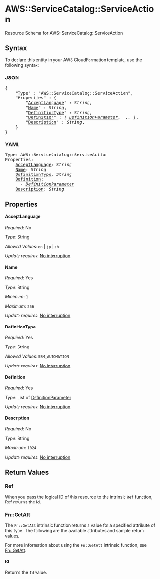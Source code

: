 # AWS::ServiceCatalog::ServiceAction

Resource Schema for AWS::ServiceCatalog::ServiceAction

## Syntax

To declare this entity in your AWS CloudFormation template, use the following syntax:

### JSON

<pre>
{
    "Type" : "AWS::ServiceCatalog::ServiceAction",
    "Properties" : {
        "<a href="#acceptlanguage" title="AcceptLanguage">AcceptLanguage</a>" : <i>String</i>,
        "<a href="#name" title="Name">Name</a>" : <i>String</i>,
        "<a href="#definitiontype" title="DefinitionType">DefinitionType</a>" : <i>String</i>,
        "<a href="#definition" title="Definition">Definition</a>" : <i>[ <a href="definitionparameter.md">DefinitionParameter</a>, ... ]</i>,
        "<a href="#description" title="Description">Description</a>" : <i>String</i>,
    }
}
</pre>

### YAML

<pre>
Type: AWS::ServiceCatalog::ServiceAction
Properties:
    <a href="#acceptlanguage" title="AcceptLanguage">AcceptLanguage</a>: <i>String</i>
    <a href="#name" title="Name">Name</a>: <i>String</i>
    <a href="#definitiontype" title="DefinitionType">DefinitionType</a>: <i>String</i>
    <a href="#definition" title="Definition">Definition</a>: <i>
      - <a href="definitionparameter.md">DefinitionParameter</a></i>
    <a href="#description" title="Description">Description</a>: <i>String</i>
</pre>

## Properties

#### AcceptLanguage

_Required_: No

_Type_: String

_Allowed Values_: <code>en</code> | <code>jp</code> | <code>zh</code>

_Update requires_: [No interruption](https://docs.aws.amazon.com/AWSCloudFormation/latest/UserGuide/using-cfn-updating-stacks-update-behaviors.html#update-no-interrupt)

#### Name

_Required_: Yes

_Type_: String

_Minimum_: <code>1</code>

_Maximum_: <code>256</code>

_Update requires_: [No interruption](https://docs.aws.amazon.com/AWSCloudFormation/latest/UserGuide/using-cfn-updating-stacks-update-behaviors.html#update-no-interrupt)

#### DefinitionType

_Required_: Yes

_Type_: String

_Allowed Values_: <code>SSM_AUTOMATION</code>

_Update requires_: [No interruption](https://docs.aws.amazon.com/AWSCloudFormation/latest/UserGuide/using-cfn-updating-stacks-update-behaviors.html#update-no-interrupt)

#### Definition

_Required_: Yes

_Type_: List of <a href="definitionparameter.md">DefinitionParameter</a>

_Update requires_: [No interruption](https://docs.aws.amazon.com/AWSCloudFormation/latest/UserGuide/using-cfn-updating-stacks-update-behaviors.html#update-no-interrupt)

#### Description

_Required_: No

_Type_: String

_Maximum_: <code>1024</code>

_Update requires_: [No interruption](https://docs.aws.amazon.com/AWSCloudFormation/latest/UserGuide/using-cfn-updating-stacks-update-behaviors.html#update-no-interrupt)

## Return Values

### Ref

When you pass the logical ID of this resource to the intrinsic `Ref` function, Ref returns the Id.

### Fn::GetAtt

The `Fn::GetAtt` intrinsic function returns a value for a specified attribute of this type. The following are the available attributes and sample return values.

For more information about using the `Fn::GetAtt` intrinsic function, see [Fn::GetAtt](https://docs.aws.amazon.com/AWSCloudFormation/latest/UserGuide/intrinsic-function-reference-getatt.html).

#### Id

Returns the <code>Id</code> value.
